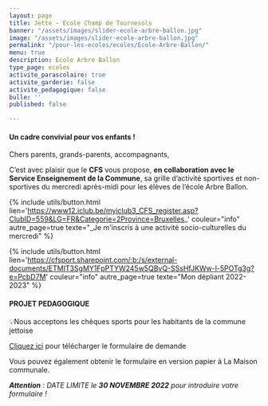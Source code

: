```yaml
---
layout: page
title: Jette - Ecole Champ de Tournesols
banner: "/assets/images/slider-ecole-arbre-ballon.jpg"
image: "/assets/images/slider-ecole-arbre-ballon.jpg"
permalink: "/pour-les-ecoles/ecoles/Ecole-Arbre-Ballon/"
menu: true
description: Ecole Arbre Ballon
type_page: ecoles
activite_parascolaire: true
activite_garderie: false
activite_pedagogique: false
bulle: ''
published: false

---
```

#### **Un cadre convivial pour vos enfants !**

Chers parents, grands-parents, accompagnants,

C’est avec plaisir que le **CFS** vous propose, **en collaboration avec le Service Enseignement de la Commune**, sa grille d’activité sportives et non-sportives du mercredi après-midi pour les élèves de l’école Arbre Ballon.

{% include utils/button.html  
lien='https://www12.iclub.be/myiclub3_CFS_register.asp?ClubID=559&LG=FR&Categorie=2Province=Bruxelles_' couleur="info" autre_page=true texte="_Je m'inscris à une activité socio-culturelles du mercredi" %}

{% include utils/button.html lien='https://cfsport.sharepoint.com/:b:/s/external-documents/ETMIT3SgMY1FpPTYW245w5QBvQ-SSsHfJKWw-l-5POTg3g?e=PcbD7M' couleur="info" autre_page=true texte="Mon dépliant 2022-2023" %}

#### PROJET PEDAGOGIQUE

💡Nous acceptons les chèques sports pour les habitants de la commune jettoise

[Cliquez ici](https://jette.irisnet.be/fr/pdf/sport/demande-cheque-sport-2022-2023.pdf "Formulaire de demande") pour télécharger le formulaire de demande

Vous pouvez également obtenir le formulaire en version papier à La Maison communale.

**_Attention_** _: DATE LIMITE le **30 NOVEMBRE 2022** pour introduire votre formulaire !_